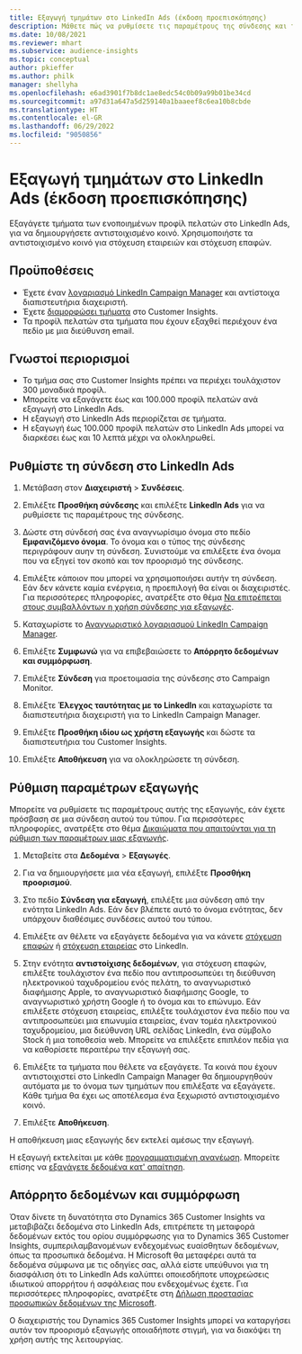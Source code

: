 ```yaml
---
title: Εξαγωγή τμημάτων στο LinkedIn Ads (έκδοση προεπισκόπησης)
description: Μάθετε πώς να ρυθμίσετε τις παραμέτρους της σύνδεσης και της εξαγωγής στο LinkedIn Ads.
ms.date: 10/08/2021
ms.reviewer: mhart
ms.subservice: audience-insights
ms.topic: conceptual
author: pkieffer
ms.author: philk
manager: shellyha
ms.openlocfilehash: e6ad3901f7b8dc1ae8edc54c0b09a99b01be34cd
ms.sourcegitcommit: a97d31a647a5d259140a1baaeef8c6ea10b8cbde
ms.translationtype: HT
ms.contentlocale: el-GR
ms.lasthandoff: 06/29/2022
ms.locfileid: "9050856"
---
```

# <a name="export-segments-to-linkedin-ads-preview"></a>Εξαγωγή τμημάτων στο LinkedIn Ads (έκδοση προεπισκόπησης)

Εξαγάγετε τμήματα των ενοποιημένων προφίλ πελατών στο LinkedIn Ads, για να δημιουργήσετε αντιστοιχισμένο κοινό. Χρησιμοποιήστε τα αντιστοιχισμένο κοινό για στόχευση εταιρειών και στόχευση επαφών.

## <a name="prerequisites"></a>Προϋποθέσεις

-   Έχετε έναν [λογαριασμό LinkedIn Campaign Manager](https://business.linkedin.com/marketing-solutions/ads) και αντίστοιχα διαπιστευτήρια διαχειριστή.
-   Έχετε [διαμορφώσει τμήματα](segments.md) στο Customer Insights.
-   Τα προφίλ πελατών στα τμήματα που έχουν εξαχθεί περιέχουν ένα πεδίο με μια διεύθυνση email.

## <a name="known-limitations"></a>Γνωστοί περιορισμοί

- Το τμήμα σας στο Customer Insights πρέπει να περιέχει τουλάχιστον 300 μοναδικά προφίλ. 
- Μπορείτε να εξαγάγετε έως και 100.000 προφίλ πελατών ανά εξαγωγή στο LinkedIn Ads.
- Η εξαγωγή στο LinkedIn Ads περιορίζεται σε τμήματα.
- Η εξαγωγή έως 100.000 προφίλ πελατών στο LinkedIn Ads μπορεί να διαρκέσει έως και 10 λεπτά μέχρι να ολοκληρωθεί. 

## <a name="set-up-the-connection-to-linkedin-ads"></a>Ρυθμίστε τη σύνδεση στο LinkedIn Ads

1. Μετάβαση στον **Διαχειριστή** > **Συνδέσεις**.

1. Επιλέξτε **Προσθήκη σύνδεσης** και επιλέξτε **LinkedIn Ads** για να ρυθμίσετε τις παραμέτρους της σύνδεσης.

1. Δώστε στη σύνδεσή σας ένα αναγνωρίσιμο όνομα στο πεδίο **Εμφανιζόμενο όνομα**. Το όνομα και ο τύπος της σύνδεσης περιγράφουν αυην τη σύνδεση. Συνιστούμε να επιλέξετε ένα όνομα που να εξηγεί τον σκοπό και τον προορισμό της σύνδεσης.

1. Επιλέξτε κάποιον που μπορεί να χρησιμοποιήσει αυτήν τη σύνδεση. Εάν δεν κάνετε καμία ενέργεια, η προεπιλογή θα είναι οι διαχειριστές. Για περισσότερες πληροφορίες, ανατρέξτε στο θέμα [Να επιτρέπεται στους συμβαλλόντων η χρήση σύνδεσης για εξαγωγές](connections.md#allow-contributors-to-use-a-connection-for-exports).

1. Καταχωρίστε το [Αναγνωριστικό λογαριασμού LinkedIn Campaign Manager](https://www.linkedin.com/help/lms/answer/a424270).

1. Επιλέξτε **Συμφωνώ** για να επιβεβαιώσετε το **Απόρρητο δεδομένων και συμμόρφωση**.

1. Επιλέξτε **Σύνδεση** για προετοιμασία της σύνδεσης στο Campaign Monitor.

1. Επιλέξτε **Έλεγχος ταυτότητας με το LinkedIn** και καταχωρίστε τα διαπιστευτήρια διαχειριστή για το LinkedIn Campaign Manager.

1. Επιλέξτε **Προσθήκη ιδίου ως χρήστη εξαγωγής** και δώστε τα διαπιστευτήρια του Customer Insights.

1. Επιλέξτε **Αποθήκευση** για να ολοκληρώσετε τη σύνδεση.

## <a name="configure-an-export"></a>Ρύθμιση παραμέτρων εξαγωγής

Μπορείτε να ρυθμίσετε τις παραμέτρους αυτής της εξαγωγής, εάν έχετε πρόσβαση σε μια σύνδεση αυτού του τύπου. Για περισσότερες πληροφορίες, ανατρέξτε στο θέμα [Δικαιώματα που απαιτούνται για τη ρύθμιση των παραμέτρων μιας εξαγωγής](export-destinations.md#set-up-a-new-export).

1. Μεταβείτε στα **Δεδομένα** > **Εξαγωγές**.

1. Για να δημιουργήσετε μια νέα εξαγωγή, επιλέξτε **Προσθήκη προορισμού**.

1. Στο πεδίο **Σύνδεση για εξαγωγή**, επιλέξτε μια σύνδεση από την ενότητα LinkedIn Ads. Εάν δεν βλέπετε αυτό το όνομα ενότητας, δεν υπάρχουν διαθέσιμες συνδέσεις αυτού του τύπου.

1. Επιλέξτε αν θέλετε να εξαγάγετε δεδομένα για να κάνετε [στόχευση επαφών](https://business.linkedin.com/marketing-solutions/ad-targeting/contact-targeting) ή [στόχευση εταιρείας](https://business.linkedin.com/marketing-solutions/ad-targeting/account-targeting) στο LinkedIn. 

1. Στην ενότητα **αντιστοίχισης δεδομένων**, για στόχευση επαφών, επιλέξτε τουλάχιστον ένα πεδίο που αντιπροσωπεύει τη διεύθυνση ηλεκτρονικού ταχυδρομείου ενός πελάτη, το αναγνωριστικό διαφήμισης Apple, το αναγνωριστικό διαφήμισης Google, το αναγνωριστικό χρήστη Google ή το όνομα και το επώνυμο. Εάν επιλέξετε στόχευση εταιρείας, επιλέξτε τουλάχιστον ένα πεδίο που να αντιπροσωπεύει μια επωνυμία εταιρείας, έναν τομέα ηλεκτρονικού ταχυδρομείου, μια διεύθυνση URL σελίδας LinkedIn, ένα σύμβολο Stock ή μια τοποθεσία web. Μπορείτε να επιλέξετε επιπλέον πεδία για να καθορίσετε περαιτέρω την εξαγωγή σας. 

1. Επιλέξτε τα τμήματα που θέλετε να εξαγάγετε. Τα κοινά που έχουν αντιστοιχιστεί στο LinkedIn Campaign Manager θα δημιουργηθούν αυτόματα με το όνομα των τμημάτων που επιλέξατε να εξαγάγετε. Κάθε τμήμα θα έχει ως αποτέλεσμα ένα ξεχωριστό αντιστοιχισμένο κοινό. 

1. Επιλέξτε **Αποθήκευση**.

Η αποθήκευση μιας εξαγωγής δεν εκτελεί αμέσως την εξαγωγή.

Η εξαγωγή εκτελείται με κάθε [προγραμματισμένη ανανέωση](system.md#schedule-tab). Μπορείτε επίσης να [εξαγάγετε δεδομένα κατ' απαίτηση](export-destinations.md#run-exports-on-demand). 


## <a name="data-privacy-and-compliance"></a>Απόρρητο δεδομένων και συμμόρφωση

Όταν δίνετε τη δυνατότητα στο Dynamics 365 Customer Insights να μεταβιβάζει δεδομένα στο LinkedIn Ads, επιτρέπετε τη μεταφορά δεδομένων εκτός του ορίου συμμόρφωσης για το Dynamics 365 Customer Insights, συμπεριλαμβανομένων ενδεχομένως ευαίσθητων δεδομένων, όπως τα προσωπικά δεδομένα. Η Microsoft θα μεταφέρει αυτά τα δεδομένα σύμφωνα με τις οδηγίες σας, αλλά είστε υπεύθυνοι για τη διασφάλιση ότι το LinkedIn Ads καλύπτει οποιεσδήποτε υποχρεώσεις ιδιωτικού απορρήτου ή ασφάλειας που ενδεχομένως έχετε. Για περισσότερες πληροφορίες, ανατρέξτε στη [Δήλωση προστασίας προσωπικών δεδομένων της Microsoft](https://go.microsoft.com/fwlink/?linkid=396732).

Ο διαχειριστής του Dynamics 365 Customer Insights μπορεί να καταργήσει αυτόν τον προορισμό εξαγωγής οποιαδήποτε στιγμή, για να διακόψει τη χρήση αυτής της λειτουργίας.
